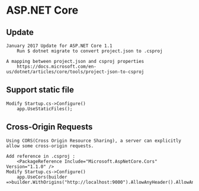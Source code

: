# ASP.NET Core 

## Update
    January 2017 Update for ASP.NET Core 1.1
        Run $ dotnet migrate to convert project.json to .csproj
    
    A mapping between project.json and csproj properties
        https://docs.microsoft.com/en-us/dotnet/articles/core/tools/project-json-to-csproj

## Support static file
    Modify Startup.cs->Configure()
        app.UseStaticFiles();


## Cross-Origin Requests
    Using CORS(Cross Origin Resource Sharing), a server can explicitly allow some cross-origin requests. 
    
    Add reference in .csproj : 
        <PackageReference Include="Microsoft.AspNetCore.Cors" Version="1.1.0" />
    Modify Startup.cs->Configure()
        app.UseCors(builder =>builder.WithOrigins("http://localhost:9000").AllowAnyHeader().AllowAnyMethod());
